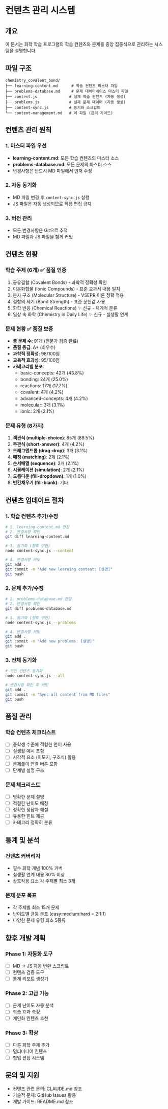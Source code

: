 # 컨텐츠 관리 시스템

## 개요
이 문서는 화학 학습 프로그램의 학습 컨텐츠와 문제를 중앙 집중식으로 관리하는 시스템을 설명합니다.

## 파일 구조
```
chemistry_covalent_bond/
├── learning-content.md      # 학습 컨텐츠 마스터 파일
├── problems-database.md     # 문제 데이터베이스 마스터 파일
├── content.js              # 실제 학습 컨텐츠 (자동 생성)
├── problems.js             # 실제 문제 데이터 (자동 생성)
├── content-sync.js         # 동기화 스크립트
└── content-management.md   # 이 파일 (관리 가이드)
```

## 컨텐츠 관리 원칙

### 1. 마스터 파일 우선
- **learning-content.md**: 모든 학습 컨텐츠의 마스터 소스
- **problems-database.md**: 모든 문제의 마스터 소스
- 변경사항은 반드시 MD 파일에서 먼저 수정

### 2. 자동 동기화
- MD 파일 변경 후 `content-sync.js` 실행
- JS 파일은 자동 생성되므로 직접 편집 금지

### 3. 버전 관리
- 모든 변경사항은 Git으로 추적
- MD 파일과 JS 파일을 함께 커밋

## 컨텐츠 현황

### 학습 주제 (6개) ✅ 품질 인증
1. 공유결합 (Covalent Bonds) - 과학적 정확성 확인
2. 이온화합물 (Ionic Compounds) - 표준 교과서 내용 일치
3. 분자 구조 (Molecular Structure) - VSEPR 이론 정확 적용
4. 결합의 세기 (Bond Strength) - 표준 문헌값 사용
5. 화학 반응 (Chemical Reactions) ✨ 신규 - 체계적 분류
6. 일상 속 화학 (Chemistry in Daily Life) ✨ 신규 - 실생활 연계

### 문제 현황 ✅ 품질 보증
- **총 문제 수**: 91개 (전문가 검증 완료)
- **품질 등급**: A+ (최우수)
- **과학적 정확성**: 98/100점
- **교육적 효과성**: 95/100점
- **카테고리별 분포**:
  - basic-concepts: 42개 (43.8%)
  - bonding: 24개 (25.0%)
  - reactions: 17개 (17.7%)
  - covalent: 4개 (4.2%)
  - advanced-concepts: 4개 (4.2%)
  - molecular: 3개 (3.1%)
  - ionic: 2개 (2.1%)

### 문제 유형 (8가지)
1. **객관식 (multiple-choice)**: 85개 (88.5%)
2. **주관식 (short-answer)**: 4개 (4.2%)
3. **드래그앤드롭 (drag-drop)**: 3개 (3.1%)
4. **매칭 (matching)**: 2개 (2.1%)
5. **순서배열 (sequence)**: 2개 (2.1%)
6. **시뮬레이션 (simulation)**: 2개 (2.1%)
7. **드롭다운 (fill-dropdown)**: 1개 (1.0%)
8. **빈칸채우기 (fill-blank)**: 기타

## 컨텐츠 업데이트 절차

### 1. 학습 컨텐츠 추가/수정
```bash
# 1. learning-content.md 편집
# 2. 변경사항 확인
git diff learning-content.md

# 3. 동기화 (향후 구현)
node content-sync.js --content

# 4. 변경사항 커밋
git add .
git commit -m "Add new learning content: [설명]"
git push
```

### 2. 문제 추가/수정
```bash
# 1. problems-database.md 편집
# 2. 변경사항 확인
git diff problems-database.md

# 3. 동기화 (향후 구현)
node content-sync.js --problems

# 4. 변경사항 커밋
git add .
git commit -m "Add new problems: [설명]"
git push
```

### 3. 전체 동기화
```bash
# 모든 컨텐츠 동기화
node content-sync.js --all

# 변경사항 확인 후 커밋
git add .
git commit -m "Sync all content from MD files"
git push
```

## 품질 관리

### 학습 컨텐츠 체크리스트
- [ ] 중학생 수준에 적합한 언어 사용
- [ ] 실생활 예시 포함
- [ ] 시각적 요소 (이모지, 구조식) 활용
- [ ] 문제풀이 연결 버튼 포함
- [ ] 단계별 설명 구조

### 문제 체크리스트
- [ ] 명확한 문제 설명
- [ ] 적절한 난이도 배정
- [ ] 정확한 정답과 해설
- [ ] 유용한 힌트 제공
- [ ] 카테고리 정확히 분류

## 통계 및 분석

### 컨텐츠 커버리지
- 필수 화학 개념 100% 커버
- 실생활 연계 내용 80% 이상
- 상호작용 요소 각 주제별 최소 3개

### 문제 분포 목표
- 각 주제별 최소 15개 문제
- 난이도별 균등 분포 (easy:medium:hard = 2:1:1)
- 다양한 문제 유형 최소 5종류

## 향후 개발 계획

### Phase 1: 자동화 도구
- [ ] MD → JS 자동 변환 스크립트
- [ ] 컨텐츠 검증 도구
- [ ] 통계 리포트 생성기

### Phase 2: 고급 기능
- [ ] 문제 난이도 자동 분석
- [ ] 학습 효과 측정
- [ ] 개인화 컨텐츠 추천

### Phase 3: 확장
- [ ] 다른 화학 주제 추가
- [ ] 멀티미디어 컨텐츠
- [ ] 협업 편집 시스템

## 문의 및 지원
- 컨텐츠 관련 문의: CLAUDE.md 참조
- 기술적 문제: GitHub Issues 활용
- 개발 가이드: README.md 참조